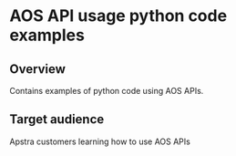 # AOS API usage python code examples

## Overview

Contains examples of python code using AOS APIs.

## Target audience

Apstra customers learning how to use AOS APIs
